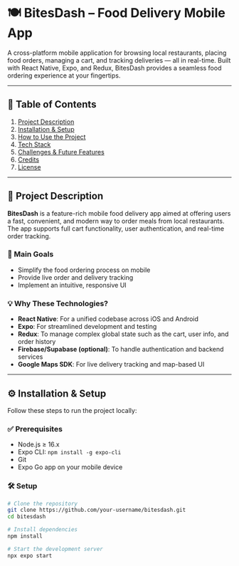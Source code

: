 # 🍽️ BitesDash – Food Delivery Mobile App

A cross-platform mobile application for browsing local restaurants, placing food orders, managing a cart, and tracking deliveries — all in real-time. Built with React Native, Expo, and Redux, BitesDash provides a seamless food ordering experience at your fingertips.

---

## 📖 Table of Contents

1. [Project Description](#-project-description)
2. [Installation & Setup](#-installation--setup)
3. [How to Use the Project](#-how-to-use-the-project)
4. [Tech Stack](#-tech-stack)
5. [Challenges & Future Features](#-challenges--future-features)
6. [Credits](#-credits)
7. [License](#-license)

---

## 🧾 Project Description

**BitesDash** is a feature-rich mobile food delivery app aimed at offering users a fast, convenient, and modern way to order meals from local restaurants. The app supports full cart functionality, user authentication, and real-time order tracking.

### 🎯 Main Goals

- Simplify the food ordering process on mobile
- Provide live order and delivery tracking
- Implement an intuitive, responsive UI

### 💡 Why These Technologies?

- **React Native**: For a unified codebase across iOS and Android
- **Expo**: For streamlined development and testing
- **Redux**: To manage complex global state such as the cart, user info, and order history
- **Firebase/Supabase (optional)**: To handle authentication and backend services
- **Google Maps SDK**: For live delivery tracking and map-based UI

---

## ⚙️ Installation & Setup

Follow these steps to run the project locally:

### ✅ Prerequisites

- Node.js ≥ 16.x
- Expo CLI: `npm install -g expo-cli`
- Git
- Expo Go app on your mobile device

### 🛠️ Setup

```bash
# Clone the repository
git clone https://github.com/your-username/bitesdash.git
cd bitesdash

# Install dependencies
npm install

# Start the development server
npx expo start

